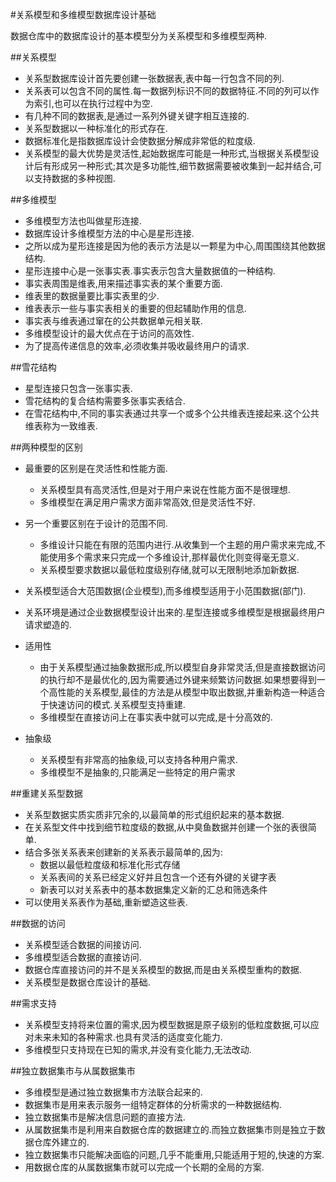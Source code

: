 #关系模型和多维模型数据库设计基础

数据仓库中的数据库设计的基本模型分为关系模型和多维模型两种.

##关系模型
* 关系型数据库设计首先要创建一张数据表,表中每一行包含不同的列.
* 关系表可以包含不同的属性.每一数据列标识不同的数据特征.不同的列可以作为索引,也可以在执行过程中为空.
* 有几种不同的数据表,是通过一系列外键关键字相互连接的.
* 关系型数据以一种标准化的形式存在.
* 数据标准化是指数据库设计会使数据分解成非常低的粒度级.
* 关系模型的最大优势是灵活性,起始数据库可能是一种形式,当根据关系模型设计后有形成另一种形式;其次是多功能性,细节数据需要被收集到一起并结合,可以支持数据的多种视图.

##多维模型
* 多维模型方法也叫做星形连接.
* 数据库设计多维模型方法的中心是星形连接.
* 之所以成为星形连接是因为他的表示方法是以一颗星为中心,周围围绕其他数据结构.
* 星形连接中心是一张事实表.事实表示包含大量数据值的一种结构.
* 事实表周围是维表,用来描述事实表的某个重要方面.
* 维表里的数据量要比事实表里的少.
* 维表表示一些与事实表相关的重要的但起辅助作用的信息.
* 事实表与维表通过窜在的公共数据单元相关联.
* 多维模型设计的最大优点在于访问的高效性.
* 为了提高传递信息的效率,必须收集并吸收最终用户的请求.

##雪花结构
* 星型连接只包含一张事实表.
* 雪花结构的复合结构需要多张事实表结合.
* 在雪花结构中,不同的事实表通过共享一个或多个公共维表连接起来.这个公共维表称为一致维表.

##两种模型的区别
* 最重要的区别是在灵活性和性能方面.
	* 关系模型具有高灵活性,但是对于用户来说在性能方面不是很理想.
	* 多维模型在满足用户需求方面非常高效,但是灵活性不好.
* 另一个重要区别在于设计的范围不同.
	* 多维设计只能在有限的范围内进行.从收集到一个主题的用户需求来完成,不能使用多个需求来只完成一个多维设计,那样最优化则变得毫无意义.
	* 关系模型要求数据以最低粒度级别存储,就可以无限制地添加新数据.
* 关系模型适合大范围数据(企业模型),而多维模型适用于小范围数据(部门).
* 关系环境是通过企业数据模型设计出来的.星型连接或多维模型是根据最终用户请求塑造的.
* 适用性
	
	* 由于关系模型通过抽象数据形成,所以模型自身非常灵活,但是直接数据访问的执行却不是最优化的,因为需要通过外键来频繁访问数据.如果想要得到一个高性能的关系模型,最佳的方法是从模型中取出数据,并重新构造一种适合于快速访问的模式.关系模型支持重建.
	* 多维模型在直接访问上在事实表中就可以完成,是十分高效的.
* 抽象级
	* 关系模型有非常高的抽象级,可以支持各种用户需求.
	* 多维模型不是抽象的,只能满足一些特定的用户需求
	
##重建关系型数据
* 关系型数据实质实质非冗余的,以最简单的形式组织起来的基本数据.
* 在关系型文件中找到细节粒度级的数据,从中臭鱼数据并创建一个张的表很简单.
* 结合多张关系表来创建新的关系表示最简单的,因为:
	* 数据以最低粒度级和标准化形式存储
	* 关系表间的关系已经定义好并且包含一个还有外键的关键字表
	* 新表可以对关系表中的基本数据集定义新的汇总和筛选条件
* 可以使用关系表作为基础,重新塑造这些表.

##数据的访问
* 关系模型适合数据的间接访问.
* 多维模型适合数据的直接访问.
* 数据仓库直接访问的并不是关系模型的数据,而是由关系模型重构的数据.
* 关系模型是数据仓库设计的基础.

##需求支持
* 关系模型支持将来位置的需求,因为模型数据是原子级别的低粒度数据,可以应对未来未知的各种需求.也具有灵活的适度变化能力.
* 多维模型只支持现在已知的需求,并没有变化能力,无法改动.

##独立数据集市与从属数据集市
* 多维模型是通过独立数据集市方法联合起来的.
* 数据集市是用来表示服务一组特定群体的分析需求的一种数据结构.
* 独立数据集市是解决信息问题的直接方法.
* 从属数据集市是利用来自数据仓库的数据建立的.而独立数据集市则是独立于数据仓库外建立的.
* 独立数据集市只能解决面临的问题,几乎不能重用,只能适用于短的,快速的方案.
* 用数据仓库的从属数据集市就可以完成一个长期的全局的方案.


